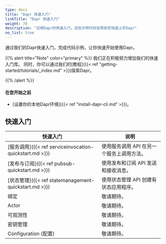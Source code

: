 ```yaml
---
type: docs
title: "Dapr 快速入门"
linkTitle: "Dapr 快速入门"
weight: 70
description: "试用Dapr的快速入门，这些示例代码旨帮助您快速上手Dapr"
no_list: true
---
```


通过我们的Dapr快速入门，完成代码示例，让你快速开始使用Dapr。

{{% alert title="Note" color="primary" %}}
 我们正在积极努力增加我们的快速入门库。 同时，你可以通过我们的[教程]({{< ref "getting-started/tutorials/_index.md" >}})探索Dapr。

{{% /alert %}}

#### 在您开始之前

- [设置你的本地Dapr环境]({{< ref "install-dapr-cli.md" >}})。

## 快速入门

| 快速入门                                                | 说明                      |
| --------------------------------------------------- | ----------------------- |
| [服务调用]({{< ref serviceinvocation-quickstart.md >}}) | 使用服务调用 API 在另一个服务上调用方法。 |
| [发布与订阅]({{< ref pubsub-quickstart.md >}})           | 使用发布和订阅 API 发送和接收消息。    |
| [状态管理]({{< ref statemanagement-quickstart.md >}})   | 使用状态管理 API 创建有状态应用程序。   |
| 绑定                                                  | 敬请期待。                   |
| Actor                                               | 敬请期待。                   |
| 可观测性                                                | 敬请期待。                   |
| 密钥管理                                                | 敬请期待。                   |
| Configuration (配置)                                  | 敬请期待。                   |